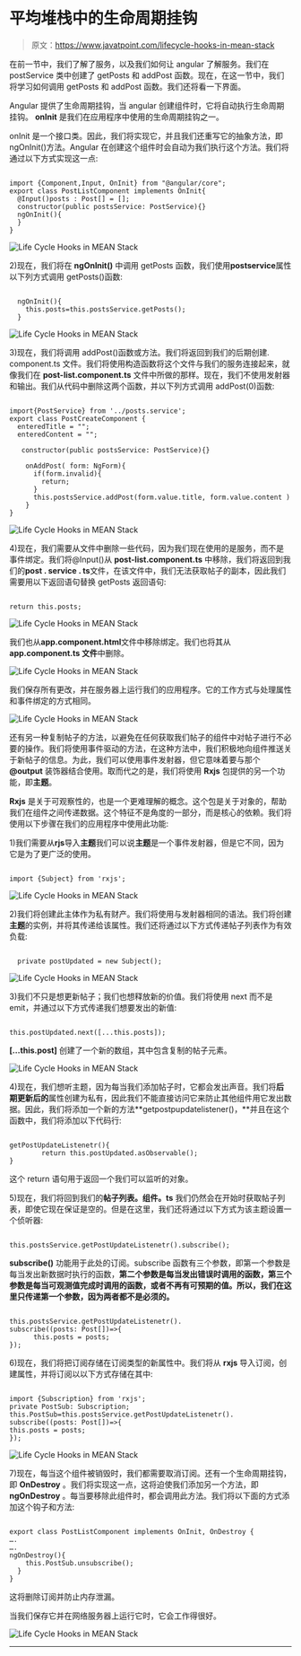 # 平均堆栈中的生命周期挂钩

> 原文：<https://www.javatpoint.com/lifecycle-hooks-in-mean-stack>

在前一节中，我们了解了服务，以及我们如何让 angular 了解服务。我们在 postService 类中创建了 getPosts 和 addPost 函数。现在，在这一节中，我们将学习如何调用 getPosts 和 addPost 函数。我们还将看一下界面。

Angular 提供了生命周期挂钩，当 angular 创建组件时，它将自动执行生命周期挂钩。 **onInit** 是我们在应用程序中使用的生命周期挂钩之一。

onInit 是一个接口类。因此，我们将实现它，并且我们还重写它的抽象方法，即 ngOnInit()方法。Angular 在创建这个组件时会自动为我们执行这个方法。我们将通过以下方式实现这一点:

```

import {Component,Input, OnInit} from "@angular/core";
export class PostListComponent implements OnInit{
  @Input()posts : Post[] = [];
  constructor(public postsService: PostService){}
  ngOnInit(){    
  }
}

```

![Life Cycle Hooks in MEAN Stack](img/db64f0f1aa1180b906242d8bd05ff42c.png)

2)现在，我们将在 **ngOnInit()** 中调用 getPosts 函数，我们使用**postservice**属性以下列方式调用 getPosts()函数:

```

  ngOnInit(){
    this.posts=this.postsService.getPosts();
  }

```

![Life Cycle Hooks in MEAN Stack](img/7a532a9e1ff1e72e349ab33115f9ef1b.png)

3)现在，我们将调用 addPost()函数或方法。我们将返回到我们的后期创建. component.ts 文件。我们将使用构造函数将这个文件与我们的服务连接起来，就像我们在 **post-list.component.ts** 文件中所做的那样。现在，我们不使用发射器和输出。我们从代码中删除这两个函数，并以下列方式调用 addPost(0)函数:

```

import{PostService} from '../posts.service';
export class PostCreateComponent {
  enteredTitle = "";
  enteredContent = "";

   constructor(public postsService: PostService){}

    onAddPost( form: NgForm){
      if(form.invalid){
        return;
      }
      this.postsService.addPost(form.value.title, form.value.content )
    }
}

```

![Life Cycle Hooks in MEAN Stack](img/2cf5ceb06e4e7d5e918d32595138128a.png)

4)现在，我们需要从文件中删除一些代码，因为我们现在使用的是服务，而不是事件绑定。我们将@Input()从 **post-list.component.ts** 中移除，我们将返回到我们的**post . service . ts**文件，在该文件中，我们无法获取帖子的副本，因此我们需要用以下返回语句替换 getPosts 返回语句:

```

return this.posts;

```

![Life Cycle Hooks in MEAN Stack](img/5f39cd2ac51214b25e723d9a4bea1d25.png)

我们也从**app.component.html**文件中移除绑定。我们也将其从 **app.component.ts 文件**中删除。

![Life Cycle Hooks in MEAN Stack](img/df92811a0a7e6fbf09354e7fe4a27bc3.png)

我们保存所有更改，并在服务器上运行我们的应用程序。它的工作方式与处理属性和事件绑定的方式相同。

![Life Cycle Hooks in MEAN Stack](img/5ff9ded47e8d4d0ce9f3bff65119bde8.png)

还有另一种复制帖子的方法，以避免在任何获取我们帖子的组件中对帖子进行不必要的操作。我们将使用事件驱动的方法，在这种方法中，我们积极地向组件推送关于新帖子的信息。为此，我们可以使用事件发射器，但它意味着要与那个 **@output** 装饰器结合使用。取而代之的是，我们将使用 **Rxjs** 包提供的另一个功能，即**主题**。

**Rxjs** 是关于可观察性的，也是一个更难理解的概念。这个包是关于对象的，帮助我们在组件之间传递数据。这个特征不是角度的一部分，而是核心的依赖。我们将使用以下步骤在我们的应用程序中使用此功能:

1)我们需要从**rjs**导入**主题**我们可以说**主题**是一个事件发射器，但是它不同，因为它是为了更广泛的使用。

```

import {Subject} from 'rxjs';

```

![Life Cycle Hooks in MEAN Stack](img/8f915f786522d4ac291d7706936222a9.png)

2)我们将创建此主体作为私有财产。我们将使用与发射器相同的语法。我们将创建**主题**的实例，并将其传递给该属性。我们还将通过以下方式传递帖子列表作为有效负载:

```

  private postUpdated = new Subject(); 
```

![Life Cycle Hooks in MEAN Stack](img/fe1634c825335b12e757e6d3b3184ecc.png)

3)我们不只是想更新帖子；我们也想释放新的价值。我们将使用 next 而不是 emit，并通过以下方式传递我们想要发出的新值:

```

this.postUpdated.next([...this.posts]);

```

**[…this.post]** 创建了一个新的数组，其中包含复制的帖子元素。

![Life Cycle Hooks in MEAN Stack](img/bc72e92554eaafc0315c333f0b1f40de.png)

4)现在，我们想听主题，因为每当我们添加帖子时，它都会发出声音。我们将**后期更新后的**属性创建为私有，因此我们不能直接访问它来防止其他组件用它发出数据。因此，我们将添加一个新的方法**getpostpupdatelistener()，**并且在这个函数中，我们将添加以下代码行:

```

getPostUpdateListenetr(){
        return this.postUpdated.asObservable();
}

```

这个 return 语句用于返回一个我们可以监听的对象。

5)现在，我们将回到我们的**帖子列表。组件。ts** 我们仍然会在开始时获取帖子列表，即使它现在保证是空的。但是在这里，我们还将通过以下方式为该主题设置一个侦听器:

```

this.postsService.getPostUpdateListenetr().subscribe();

```

**subscribe()** 功能用于此处的订阅。subscribe 函数有三个参数，即第一个参数是每当发出新数据时执行的函数，**第二个参数是每当发出错误时调用的函数，第三个参数是每当可观测值完成时调用的函数，或者不再有可预期的值。所以，我们在这里只传递第一个参数，因为两者都不是必须的。**

```

this.postsService.getPostUpdateListenetr().
subscribe((posts: Post[])=>{
      this.posts = posts; 
});

```

6)现在，我们将把订阅存储在订阅类型的新属性中。我们将从 **rxjs** 导入订阅，创建属性，并将订阅以以下方式存储在其中:

```

import {Subscription} from 'rxjs';
private PostSub: Subscription;
this.PostSub=this.postsService.getPostUpdateListenetr().
subscribe((posts: Post[])=>{
this.posts = posts; 
});

```

![Life Cycle Hooks in MEAN Stack](img/a92de03dcef1246762723659b96b36f0.png)

7)现在，每当这个组件被销毁时，我们都需要取消订阅。还有一个生命周期挂钩，即 **OnDestroy** 。我们将实现这一点，这将迫使我们添加另一个方法，即 **ngOnDestroy** 。每当要移除此组件时，都会调用此方法。我们将以下面的方式添加这个钩子和方法:

```

export class PostListComponent implements OnInit, OnDestroy {
….
….
ngOnDestroy(){
    this.PostSub.unsubscribe();
  }
}

```

这将删除订阅并防止内存泄漏。

当我们保存它并在网络服务器上运行它时，它会工作得很好。

![Life Cycle Hooks in MEAN Stack](img/34f205b49b5583e078cfbd3767561c7f.png)

* * ***
